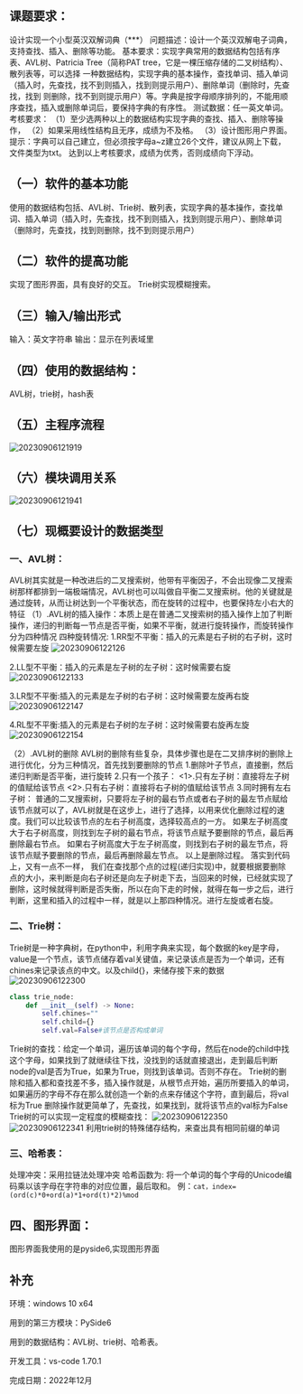 ## 课题要求：
设计实现一个小型英汉双解词典（***）
问题描述：设计一个英汉双解电子词典，支持查找、插入、删除等功能。
基本要求：实现字典常用的数据结构包括有序表、AVL树、Patricia Tree（简称PAT tree，它是一棵压缩存储的二叉树结构）、散列表等，可以选择
一种数据结构，实现字典的基本操作，查找单词、插入单词（插入时，先查找，找不到则插入，找到则提示用户）、删除单词（删除时，先查找，找到
则删除，找不到则提示用户）等。字典是按字母顺序排列的，不能用顺序查找，插入或删除单词后，要保持字典的有序性。
测试数据：任一英文单词。
考核要求：
（1）至少选两种以上的数据结构实现字典的查找、插入、删除等操作，
（2）如果采用线性结构且无序，成绩为不及格。
（3）设计图形用户界面。
提示：字典可以自己建立，但必须按字母a~z建立26个文件，建议从网上下载，文件类型为txt。
达到以上考核要求，成绩为优秀，否则成绩向下浮动。


## （一）软件的基本功能
使用的数据结构包括、AVL树、Trie树、散列表，实现字典的基本操作，查找单词、插入单词（插入时，先查找，找不到则插入，找到则提示用户）、删除单词（删除时，先查找，找到则删除，找不到则提示用户）
## （二）软件的提高功能
实现了图形界面，具有良好的交互。
Trie树实现模糊搜索。
## （三）输入/输出形式
输入：英文字符串
输出：显示在列表域里
## （四）使用的数据结构：
AVL树，trie树，hash表

## （五）主程序流程

![20230906121919](https://img.xlonglong.cn/img/20230906121919.png)

## （六）模块调用关系

![20230906121941](https://img.xlonglong.cn/img/20230906121941.png)

## （七）现概要设计的数据类型
### 一、AVL树：
AVL树其实就是一种改进后的二叉搜索树，他带有平衡因子，不会出现像二叉搜索树那样都排到一端极端情况，AVL树也可以叫做自平衡二叉搜索树。他的关键就是通过旋转，从而让树达到一个平衡状态，而在旋转的过程中，也要保持左小右大的特征
（1）.AVL树的插入操作：本质上是在普通二叉搜索树的插入操作上加了判断操作，递归的判断每一节点是否平衡，如果不平衡，就进行旋转操作，而旋转操作分为四种情况
四种旋转情况:
1.RR型不平衡：插入的元素是右子树的右子树，这时候需要左旋
![20230906122126](https://img.xlonglong.cn/img/20230906122126.png)

2.LL型不平衡：插入的元素是左子树的左子树：这时候需要右旋
![20230906122133](https://img.xlonglong.cn/img/20230906122133.png)

3.LR型不平衡:插入的元素是左子树的右子树：这时候需要左旋再右旋
![20230906122147](https://img.xlonglong.cn/img/20230906122147.png)

4.RL型不平衡:插入的元素是右子树的左子树：这时候需要右旋再左旋
![20230906122154](https://img.xlonglong.cn/img/20230906122154.png)

（2）.AVL树的删除
AVL树的删除有些复杂，具体步骤也是在二叉排序树的删除上进行优化，分为三种情况，首先找到要删除的节点
1.删除叶子节点，直接删，然后递归判断是否平衡，进行旋转
2.只有一个孩子：
<1>.只有左子树：直接将左子树的值赋给该节点
<2>.只有右子树：直接将右子树的值赋给该节点
3.同时拥有左右子树：
普通的二叉搜索树，只要将左子树的最右节点或者右子树的最左节点赋给该节点就可以了，AVL树就是在这步上，进行了选择，以用来优化删除过程的速度。我们可以比较该节点的左右子树高度，选择较高点的一方。
如果左子树高度大于右子树高度，则找到左子树的最右节点，将该节点赋予要删除的节点，最后再删除最右节点。
如果右子树高度大于左子树高度，则找到右子树的最左节点，将该节点赋予要删除的节点，最后再删除最左节点。
以上是删除过程。
落实到代码上，又有一点不一样，
我们在查找那个点的过程(递归实现)中，就要根据要删除点的大小，来判断是向右子树还是向左子树走下去，当回来的时候，已经就实现了删除，这时候就得判断是否失衡，所以在向下走的时候，就得在每一步之后，进行判断，这里和插入的过程中一样，就是以上那四种情况。进行左旋或者右旋。
### 二、Trie树：
Trie树是一种字典树，在python中，利用字典来实现，每个数据的key是字母，value是一个节点，该节点储存着val关键值，来记录该点是否为一个单词，还有chines来记录该点的中文。以及child{}，来储存接下来的数据
![20230906122300](https://img.xlonglong.cn/img/20230906122300.png)
``` python
class trie_node:
    def __init__(self) -> None:
        self.chines=""
        self.child={}
        self.val=False#该节点是否构成单词
```
Trie树的查找：给定一个单词，遍历该单词的每个字母，然后在node的child中找这个字母，如果找到了就继续往下找，没找到的话就直接退出，走到最后判断node的val是否为True，如果为True，则找到该单词。否则不存在。
Trie树的删除和插入都和查找差不多，插入操作就是，从根节点开始，遍历所要插入的单词，如果遍历的字母不存在那么就创造一个新的点来存储这个字符，直到最后，将val标为True
删除操作就更简单了，先查找，如果找到，就将该节点的val标为False
Trie树的可以实现一定程度的模糊查找：
![20230906122350](https://img.xlonglong.cn/img/20230906122350.png)
![20230906122341](https://img.xlonglong.cn/img/20230906122341.png)
利用trie树的特殊储存结构，来查出具有相同前缀的单词
### 三、哈希表：
  处理冲突：采用拉链法处理冲突
哈希函数为:
将一个单词的每个字母的Unicode编码乘以该字母在字符串的对应位置，最后取和。
例：`cat，index=(ord(c)*0+ord(a)*1+ord(t)*2)%mod`
## 四、图形界面：
图形界面我使用的是pyside6,实现图形界面

## 补充
环境：windows 10 x64 

用到的第三方模块：PySide6

用到的数据结构：AVL树、trie树、哈希表。

开发工具：vs-code 1.70.1 

完成日期：2022年12月


